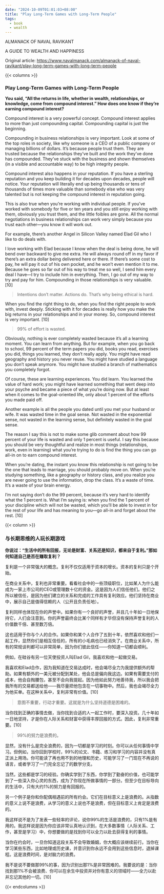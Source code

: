 ```yaml
---
date: "2024-10-09T01:01:03+08:00"
title: "Play Long-Term Games with Long-Term People"
tags:
  - book
  - wealth
---
```


ALMANACK OF NAVAL RAVIKANT

A GUIDE TO WEALTH AND HAPPINESS

Original article: <https://www.navalmanack.com/almanack-of-naval-ravikant/play-long-term-games-with-long-term-people>

{{< columns >}}

### Play Long-Term Games with Long-Term People

**You said, “All the returns in life, whether in wealth, relationships, or knowledge, come from compound interest.” How does one know if they’re earning compound interest?**

Compound interest is a very powerful concept. Compound interest applies to more than just compounding capital. Compounding capital is just the beginning.

Compounding in business relationships is very important. Look at some of the top roles in society, like why someone is a CEO of a public company or managing billions of dollars. It’s because people trust them. They are trusted because the relationships they’ve built and the work they’ve done has compounded. They’ve stuck with the business and shown themselves (in a visible and accountable way) to be high integrity people.

Compound interest also happens in your reputation. If you have a sterling reputation and you keep building it for decades upon decades, people will notice. Your reputation will literally end up being thousands or tens of thousands of times more valuable than somebody else who was very talented but is not keeping the compound interest in reputation going.

This is also true when you’re working with individual people. If you’ve worked with somebody for five or ten years and you still enjoy working with them, obviously you trust them, and the little foibles are gone. All the normal negotiations in business relationships can work very simply because you trust each other—you know it will work out.

For example, there’s another Angel in Silicon Valley named Elad Gil who I like to do deals with.

I love working with Elad because I know when the deal is being done, he will bend over backward to give me extra. He will always round off in my favor if there’s an extra dollar being delivered here or there. If there’s some cost to pay, he will pay it out of his own pocket, and he won’t even mention it to me. Because he goes so far out of his way to treat me so well, I send him every deal I have—I try to include him in everything. Then, I go out of my way to try and pay for him. Compounding in those relationships is very valuable. [10]

> Intentions don’t matter. Actions do. That’s why being ethical is hard.

When you find the right thing to do, when you find the right people to work with, invest deeply. Sticking with it for decades is really how you make the big returns in your relationships and in your money. So, compound interest is very important. [10]

> 99% of effort is wasted.

Obviously, nothing is ever completely wasted because it’s all a learning moment. You can learn from anything. But for example, when you go back to school, 99 percent of the term papers you did, books you read, exercises you did, things you learned, they don’t really apply. You might have read geography and history you never reuse. You might have studied a language you don’t speak anymore. You might have studied a branch of mathematics you completely forgot.

Of course, these are learning experiences. You did learn. You learned the value of hard work; you might have learned something that went deep into your psyche and became a piece of what you’re doing now. But at least when it comes to the goal-oriented life, only about 1 percent of the efforts you made paid off.

Another example is all the people you dated until you met your husband or wife. It was wasted time in the goal sense. Not wasted in the exponential sense, not wasted in the learning sense, but definitely wasted in the goal sense.

The reason I say this is not to make some glib comment about how 99 percent of your life is wasted and only 1 percent is useful. I say this because you should be very thoughtful and realize in most things (relationships, work, even in learning) what you’re trying to do is find the thing you can go all-in on to earn compound interest.

When you’re dating, the instant you know this relationship is not going to be the one that leads to marriage, you should probably move on. When you’re studying something, like a geography or history class, and you realize you are never going to use the information, drop the class. It’s a waste of time. It’s a waste of your brain energy.

I’m not saying don’t do the 99 percent, because it’s very hard to identify what the 1 percent is. What I’m saying is: when you find the 1 percent of your discipline which will not be wasted, which you’ll be able to invest in for the rest of your life and has meaning to you—go all-in and forget about the rest. [10]

{{< column >}}

### 与长期思维的人玩长期游戏

**你说过：“生活中的所有回报，无论是财富、关系还是知识，都来自于复利。”那如何知道自己是否在赚取复利？**

复利是一个非常强大的概念。复利不仅仅适用于资本的增长。资本的复利只是个开始。

在商业关系中，复利也非常重要。看看社会中的一些顶级职位，比如某人为什么能成为一家上市公司的CEO或管理数十亿的资金。这是因为人们信任他们。他们之所以被信任，是因为他们建立的关系和完成的工作具有复利效应。他们坚持在商业中，展示自己是值得信赖的人（公开且负责任地）。

复利同样也体现在你的声誉中。如果你有一个良好的声誉，并且几十年如一日地保持它，人们会注意到。你的声誉最终会比某个同样有才华但没有保持声誉复利的人价值数千倍、甚至数万倍。

这也适用于你与个人的合作。如果你和某个人合作了五到十年，依然喜欢和他们一起工作，显然你们是相互信任的，所有的小毛病也已经消失了。在商业关系中，所有的常规谈判都可以非常简单，因为你们彼此信任——你知道一切都会顺利。

例如，在硅谷有另一位天使投资人叫Elad Gil，我喜欢和他一起做交易。

我喜欢和Elad合作，因为我知道在交易达成时，他会竭尽全力为我提供额外的帮助。如果有额外的一美元被分配到某处，他会总是偏向我这边。如果有需要支付的成本，他会自掏腰包，甚至不会向我提起。因为他如此努力地善待我，所以我会把我所有的交易都送给他——我尽量把他包含在一切事物中。然后，我也会竭尽全力为他买单。在这种关系中，复利非常有价值。[10]

> 意图不重要，行动才重要。这就是为什么坚持道德是困难的。

当你找到正确的事情去做，当你找到合适的人一起工作时，要深入投资。几十年如一日地坚持，才是你在人际关系和财富中获得丰厚回报的方式。因此，复利非常重要。[10]

> 99%的努力是浪费的。

显然，没有什么是完全浪费的，因为一切都是学习的时刻。你可以从任何事情中学习。但例如，当你回到学校时，99%的论文、书籍、练习和学习的内容并没有真正派上用场。你可能读了再也用不到的地理和历史，可能学习了一门现在不再说的语言，或者学习了一门完全忘记了的数学分支。

当然，这些都是学习的经验。你确实学到了东西，你学到了勤奋的价值，也可能学到了一些深入你心灵的东西，成为了你现在所做事情的一部分。但至少在目标导向的生活中，只有大约1%的努力是有回报的。

另一个例子是你和你配偶相遇前的所有约会。它们在目标意义上是浪费的。从指数的意义上说不是浪费，从学习的意义上说也不是浪费，但在目标意义上肯定是浪费的。

我这样说不是为了发表一些轻率的评论，说你99%的生活是浪费的，只有1%是有用的。我这样说是因为你应该非常认真地认识到，在大多数事情（人际关系、工作，甚至是学习）中，你想要做的是找到你可以全力以赴去获得复利的事情。

当你在约会时，一旦你知道这段关系不会导致婚姻，你大概应该继续前行。当你在学习某些东西，比如地理或历史课，并意识到你永远不会用到这些信息时，退掉课程。这是浪费时间，是对脑力的浪费。

我不是说不要做那99%的事，因为识别出那1%是非常困难的。我要说的是：当你找到那1%不会被浪费、你可以在余生中投资并对你有意义的领域时——全力以赴并忘记其他的一切。[10]

{{< endcolumns >}}
